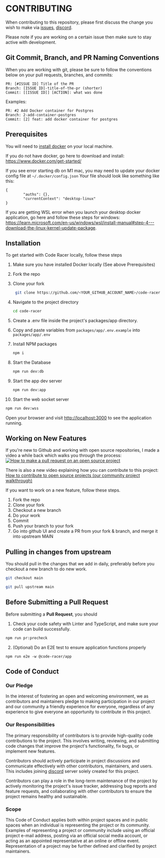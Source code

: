 # CONTRIBUTING

When contributing to this repository, please first discuss the change you wish to make via [issues](https://github.com/webdevcody/code-racer/issues), [discord](https://discord.gg/4kGbBaa).

Please note if you are working on a certain issue then make sure to stay active with development.

## Git Commit, Branch, and PR Naming Conventions

When you are working with git, please be sure to follow the conventions below on your pull requests, branches, and commits:

```text
PR: [#ISSUE ID] Title of the PR
Branch: [ISSUE ID]-title-of-the-pr (shorter)
Commit: [[ISSUE ID]] [ACTION]: what was done
```

Examples:

```text
PR: #2 Add Docker container for Postgres
Branch: 2-add-container-postgres
Commit: [2] feat: add docker container for postgres
```

## Prerequisites

You will need to [install docker](https://www.docker.com/get-started/) on your local machine.

If you do not have docker, go here to download and install: <https://www.docker.com/get-started/>

If you see error starting db on M1 mac, you may need to update your docker config file at `~/.docker/config.json`
Your file should look like something like this:

```
{
        "auths": {},
        "currentContext": "desktop-linux"
}
```

If you are getting WSL error when you launch your desktop docker application, go here and follow these steps for windows: <https://learn.microsoft.com/en-us/windows/wsl/install-manual#step-4---download-the-linux-kernel-update-package>.

## Installation

To get started with Code Racer locally, follow these steps

1. Make sure you have installed Docker locally (See above Prerequisites)

2. Fork the repo

3. Clone your fork

   ```sh
    git clone https://github.com/<YOUR_GITHUB_ACCOUNT_NAME>/code-racer.git
   ```

4. Navigate to the project directory

   ```sh
   cd code-racer
   ```

5. Create a .env file inside the project's packages/app directory.

6. Copy and paste variables from `packages/app/.env.example` into `packages/app/.env`

7. Install NPM packages

   ```sh
   npm i
   ```

8. Start the Database

   ```sh
   npm run dev:db
   ```

9. Start the app dev server

   ```sh
   npm run dev:app
   ```

10. Start the web socket server

   ```sh
   npm run dev:wss
   ```

Open your browser and visit <http://localhost:3000> to see the application running.

## Working on New Features

If you're new to Github and working with open source repositories, I made a video a while back which walks you through the process:
[![How to make a pull request on an open source project](https://img.youtube.com/vi/8A4TsoXJOs8/0.jpg)](https://youtu.be/8A4TsoXJOs8)

There is also a new video explaining how you can contribute to this project:
<br/>
[How to contribute to open source projects (our community project walkthrough)](https://www.youtube.com/watch?v=dLRA1lffWBw)

If you want to work on a new feature, follow these steps.

1. Fork the repo
2. Clone your fork
3. Checkout a new branch
4. Do your work
5. Commit
6. Push your branch to your fork
7. Go into github UI and create a PR from your fork & branch, and merge it into upstream MAIN

## Pulling in changes from upstream

You should pull in the changes that we add in daily, preferably before you checkout a new branch to do new work.

```sh
git checkout main
```

```sh
git pull upstream main
```

## Before Submitting a Pull Request

Before submitting a **Pull Request**, you should

1. Check your code safety with Linter and TypeScript, and make sure your code can build successfully.

```sh
npm run pr:precheck
```

2. (Optional) Do an E2E test to ensure application functions properly

```
npm run e2e -w @code-racer/app
```

## Code of Conduct

### Our Pledge

In the interest of fostering an open and welcoming environment, we as
contributors and maintainers pledge to making participation in our project and
our community a friendly experience for everyone, regardless of any experience
to give everyone an opportunity to contribute in this project.

### Our Responsibilities

The primary responsibility of contributors is to provide high-quality code contributions to the project. This involves writing, reviewing, and submitting code changes that improve the project's functionality, fix bugs, or implement new features.

Contributors should actively participate in project discussions and communicate effectively with other contributors, maintainers, and users. This includes joining [discord](https://discord.gg/4kGbBaa) server solely created for this project.

Contributors can play a role in the long-term maintenance of the project by actively monitoring the project's issue tracker, addressing bug reports and feature requests, and collaborating with other contributors to ensure the project remains healthy and sustainable.

### Scope

This Code of Conduct applies both within project spaces and in public spaces
when an individual is representing the project or its community. Examples of
representing a project or community include using an official project e-mail
address, posting via an official social media account, or acting as an appointed
representative at an online or offline event. Representation of a project may be
further defined and clarified by project maintainers.
